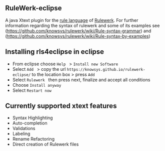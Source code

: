 ## RuleWerk-eclipse


A java Xtext plugin for the [rule language](https://github.com/knowsys/rulewerk/wiki#rule-language) of [Rulewerk](https://github.com/knowsys/rulewerk). For further information regarding the syntax of rulewerk and some of its examples see (https://github.com/knowsys/rulewerk/wiki/Rule-syntax-grammar) and (https://github.com/knowsys/rulewerk/wiki/Rule-syntax-by-examples) 


Installing rls4eclipse in eclipse
------------
* From eclipse choose  ```Help ``` >  ```Install new Software ```
* Select  ```Add ``` > copy the url ```https://knowsys.github.io/rulewerk-eclipse/``` to the location box > press ```Add```
* Select  ```Rulewerk ``` then press next, finalize and accept all conditions
* Choose  ```Install anyway ```
* Select  ```Restart now ```

Currently supported xtext features
------------
* Syntax Highlighting
* Auto-completion
* Validations
* Labeling
* Rename Refactoring
* Direct creation of Rulewerk files
